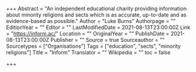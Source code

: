 +++
Abstract = "An independent educational charity providing information about minority religions and sects which is as accurate, up-to-date and as evidence-based as possible."
Author = "Luke Burns"
Authorpage = ""
EditionYear = ""
Editor = ""
LastModifiedDate = 2021-08-13T23:00:00Z
Link = "https://inform.ac/"
Location = ""
OriginalYear = ""
PublishDate = 2021-08-13T23:00:00Z
Publisher = ""
Source = true
Sourceauthor = ""
Sourcetypes = ["Organisations"]
Tags = ["education", "sects", "minority religions"]
Title = "Inform"
Translator = ""
Wikipedia = ""
toc = false

+++

